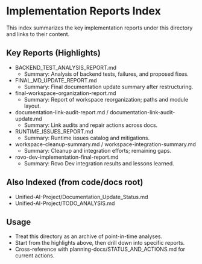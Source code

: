 # Implementation Reports Index

This index summarizes the key implementation reports under this directory and links to their content.

## Key Reports (Highlights)

- BACKEND_TEST_ANALYSIS_REPORT.md
  - Summary: Analysis of backend tests, failures, and proposed fixes.
- FINAL_MD_UPDATE_REPORT.md
  - Summary: Final documentation update summary after restructuring.
- final-workspace-organization-report.md
  - Summary: Report of workspace reorganization; paths and module layout.
- documentation-link-audit-report.md / documentation-link-audit-update.md
  - Summary: Link audits and repair actions across docs.
- RUNTIME_ISSUES_REPORT.md
  - Summary: Runtime issues catalog and mitigations.
- workspace-cleanup-summary.md / workspace-integration-summary.md
  - Summary: Cleanup and integration efforts; remaining gaps.
- rovo-dev-implementation-final-report.md
  - Summary: Rovo Dev integration results and lessons learned.

## Also Indexed (from code/docs root)
- Unified-AI-Project/Documentation_Update_Status.md
- Unified-AI-Project/TODO_ANALYSIS.md

## Usage
- Treat this directory as an archive of point-in-time analyses.
- Start from the highlights above, then drill down into specific reports.
- Cross-reference with planning-docs/STATUS_AND_ACTIONS.md for current actions.
